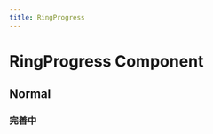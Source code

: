 ```yaml
---
title: RingProgress
---
```


# RingProgress Component

## Normal

### 完善中

<!--
```tsx
import React from 'react';
import { RingProgress } from '@alipay/techui-charts';

const config = {
  width: 100,
  height: 100,
  percent: 0.8,
  color: ['#30BF78', '#E8EDF3'],
};

export default () => <RingProgress {...config} />;
``` -->
